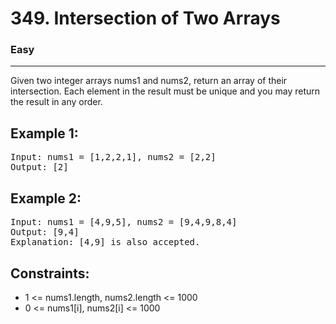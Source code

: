 # 349. Intersection of Two Arrays

### Easy

---

Given two integer arrays nums1 and nums2, return an array of their intersection. Each element in the result must be unique and you may return the result in any order.

## Example 1:

<pre>
Input: nums1 = [1,2,2,1], nums2 = [2,2]
Output: [2]
</pre>

## Example 2:

<pre>
Input: nums1 = [4,9,5], nums2 = [9,4,9,8,4]
Output: [9,4]
Explanation: [4,9] is also accepted.
</pre>

## Constraints:

- 1 <= nums1.length, nums2.length <= 1000
- 0 <= nums1[i], nums2[i] <= 1000
